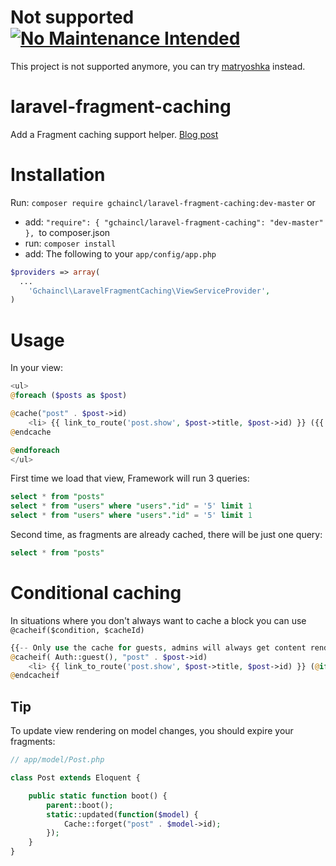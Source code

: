 Not supported [![No Maintenance Intended](http://unmaintained.tech/badge.svg)](http://unmaintained.tech/)
=============

This project is not supported anymore, you can try [matryoshka](https://github.com/laracasts/matryoshka) instead.

laravel-fragment-caching
========================

Add a Fragment caching support helper. [Blog post](http://gustaf.espontanea.io/blog/2014/02/09/laravel-fragment-caching)

Installation
============

Run: `composer require gchaincl/laravel-fragment-caching:dev-master`
or
 * add: 	`"require": { "gchaincl/laravel-fragment-caching": "dev-master" }, `to composer.json
 * run: `composer install`
 * add: The following to your `app/config/app.php`
```php
$providers => array(
  ...
 	'Gchaincl\LaravelFragmentCaching\ViewServiceProvider',
)
``` 


Usage
=====

In your view:
```php
<ul>
@foreach ($posts as $post)

@cache("post" . $post->id)
    <li> {{ link_to_route('post.show', $post->title, $post->id) }} ({{ $post->user->username }})</li>
@endcache

@endforeach
</ul>
```

First time we load that view, Framework will run 3 queries:
```sql
select * from "posts"
select * from "users" where "users"."id" = '5' limit 1
select * from "users" where "users"."id" = '5' limit 1
```

Second time, as fragments are already cached, there will be just one query:
```sql
select * from "posts"
```

Conditional caching
===================

In situations where you don't always want to cache a block you can use `@cacheif($condition, $cacheId)`

```php
{{-- Only use the cache for guests, admins will always get content rendered from the template --}}
@cacheif( Auth::guest(), "post" . $post->id)
    <li> {{ link_to_route('post.show', $post->title, $post->id) }} (@if (Auth::guest()) {{ $post->user->username }} @else {{ $post->user->email }} @endif)</li>
@endcacheif
```

Tip
---

To update view rendering on model changes, you should expire your fragments:

```php
// app/model/Post.php

class Post extends Eloquent {

    public static function boot() {
        parent::boot();
        static::updated(function($model) {
            Cache::forget("post" . $model->id);
        });
    }
}
```
